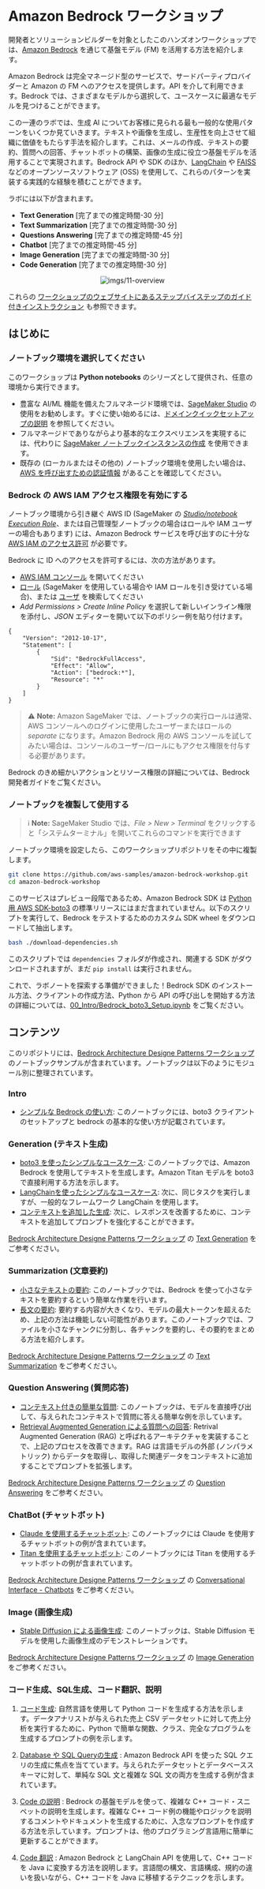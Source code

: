 # Amazon Bedrock ワークショップ

開発者とソリューションビルダーを対象としたこのハンズオンワークショップでは、[Amazon Bedrock](https://aws.amazon.com/bedrock/) を通じて基盤モデル (FM) を活用する方法を紹介します。

Amazon Bedrock は完全マネージド型のサービスで、サードパーティプロバイダーと Amazon の FM へのアクセスを提供します。API を介して利用できます。Bedrock では、さまざまなモデルから選択して、ユースケースに最適なモデルを見つけることができます。

この一連のラボでは、生成 AI についてお客様に見られる最も一般的な使用パターンをいくつか見ていきます。テキストや画像を生成し、生産性を向上させて組織に価値をもたらす手法を紹介します。これは、メールの作成、テキストの要約、質問への回答、チャットボットの構築、画像の生成に役立つ基盤モデルを活用することで実現されます。Bedrock API や SDK のほか、[LangChain](https://python.langchain.com/docs/get_started/introduction) や [FAISS](https://faiss.ai/index.html) などのオープンソースソフトウェア (OSS) を使用して、これらのパターンを実装する実践的な経験を積むことができます。

ラボには以下が含まれます。

*   **Text Generation** [完了までの推定時間-30 分]
*   **Text Summarization** [完了までの推定時間-30 分]
*   **Questions Answering** [完了までの推定時間-45 分]
*   **Chatbot** [完了までの推定時間-45 分]
*   **Image Generation** [完了までの推定時間-30 分]
*   **Code Generation** [完了までの推定時間-30 分]

<div align="center">

![imgs/11-overview](imgs/11-overview.png "Overview of the different labs in the workshop")

</div>

これらの [ワークショップのウェブサイトにあるステップバイステップのガイド付きインストラクション](https://catalog.us-east-1.prod.workshops.aws/workshops/a4bdb007-5600-4368-81c5-ff5b4154f518/ja-JP) も参照できます。

## はじめに

### ノートブック環境を選択してください

このワークショップは **Python notebooks** のシリーズとして提供され、任意の環境から実行できます。

*   豊富な AI/ML 機能を備えたフルマネージド環境では、[SageMaker Studio](https://aws.amazon.com/sagemaker/studio/) の使用をお勧めします。すぐに使い始めるには、[ドメインクイックセットアップの説明](https://docs.aws.amazon.com/sagemaker/latest/dg/onboard-quick-start.html) を参照してください。
*   フルマネージドでありながらより基本的なエクスペリエンスを実現するには、代わりに [SageMaker ノートブックインスタンスの作成](https://docs.aws.amazon.com/sagemaker/latest/dg/howitworks-create-ws.html) を使用できます。
*   既存の (ローカルまたはその他の) ノートブック環境を使用したい場合は、[AWS を呼び出すための認証情報](https://docs.aws.amazon.com/cli/latest/userguide/cli-chap-configure.html) があることを確認してください。

### Bedrock の AWS IAM アクセス権限を有効にする

ノートブック環境から引き継ぐ AWS ID (SageMaker の [_Studio/notebook Execution Role_](https://docs.aws.amazon.com/sagemaker/latest/dg/sagemaker-roles.html)、または自己管理型ノートブックの場合はロールや IAM ユーザーの場合もあります) には、Amazon Bedrock サービスを呼び出すのに十分な [AWS IAM のアクセス許可](https://docs.aws.amazon.com/IAM/latest/UserGuide/access_policies.html) が必要です。

Bedrock に ID へのアクセスを許可するには、次の方法があります。

*   [AWS IAM コンソール](https://us-east-1.console.aws.amazon.com/iam/home?#) を開いてください
*   [ロール](https://us-east-1.console.aws.amazon.com/iamv2/home?#/roles) (SageMaker を使用している場合や IAM ロールを引き受けている場合)、または [ユーザ](https://us-east-1.console.aws.amazon.com/iamv2/home?#/users) を検索してください
*   _Add Permissions > Create Inline Policy_ を選択して新しいインライン権限を添付し、_JSON_ エディターを開いて以下のポリシー例を貼り付けます。

<!---->

    {
        "Version": "2012-10-17",
        "Statement": [
            {
                "Sid": "BedrockFullAccess",
                "Effect": "Allow",
                "Action": ["bedrock:*"],
                "Resource": "*"
            }
        ]
    }

> ⚠️ **Note:** Amazon SageMaker では、ノートブックの実行ロールは通常、AWS コンソールへのログインに使用したユーザーまたはロールの _separate_ になります。Amazon Bedrock 用の AWS コンソールを試してみたい場合は、コンソールのユーザー/ロールにもアクセス権限を付与する必要があります。

Bedrock のきめ細かいアクションとリソース権限の詳細については、Bedrock 開発者ガイドをご覧ください。

### ノートブックを複製して使用する

> ℹ️ **Note:** SageMaker Studio では、_File > New > Terminal_ をクリックすると「システムターミナル」を開いてこれらのコマンドを実行できます

ノートブック環境を設定したら、このワークショップリポジトリをその中に複製します。

```sh
git clone https://github.com/aws-samples/amazon-bedrock-workshop.git
cd amazon-bedrock-workshop
```

このサービスはプレビュー段階であるため、Amazon Bedrock SDK は [Python 用 AWS SDK-boto3](https://boto3.amazonaws.com/v1/documentation/api/latest/index.html) の標準リリースにはまだ含まれていません。以下のスクリプトを実行して、Bedrock をテストするためのカスタム SDK wheel をダウンロードして抽出します。

```sh
bash ./download-dependencies.sh
```

このスクリプトでは `dependencies` フォルダが作成され、関連する SDK がダウンロードされますが、まだ `pip install` は実行されません。

これで、ラボノートを探索する準備ができました！Bedrock SDK のインストール方法、クライアントの作成方法、Python から API の呼び出しを開始する方法の詳細については、[00_Intro/Bedrock_boto3_Setup.ipynb](00_Intro/bedrock_boto3_setup.jp.ipynb) をご覧ください。

## コンテンツ

このリポジトリには、[Bedrock Architecture Designe Patterns ワークショップ](https://catalog.us-east-1.prod.workshops.aws/workshops/a4bdb007-5600-4368-81c5-ff5b4154f518/ja-JP) のノートブックサンプルが含まれています。ノートブックは以下のようにモジュール別に整理されています。

### Intro

*   [シンプルな Bedrock の使い方](./00_Intro/bedrock_boto3_setup.ja.ipynb): このノートブックには、boto3 クライアントのセットアップと bedrock の基本的な使い方が記載されています。

### Generation (テキスト生成)

*   [boto3 を使ったシンプルなユースケース](./01_Generation/00_generate_w_bedrock.ja.ipynb): このノートブックでは、Amazon Bedrock を使用してテキストを生成します。Amazon Titan モデルを boto3 で直接利用する方法を示します。
*   [LangChainを使ったシンプルなユースケース](./01_Generation/01_zero_shot_generation.ja.ipynb): 次に、同じタスクを実行しますが、一般的なフレームワーク LangChain を使用します。
*   [コンテキストを追加した生成](./01_Generation/02_contextual_generation.ja.ipynb): 次に、レスポンスを改善するために、コンテキストを追加してプロンプトを強化することができます。

[Bedrock Architecture Designe Patterns ワークショップ](https://catalog.us-east-1.prod.workshops.aws/workshops/a4bdb007-5600-4368-81c5-ff5b4154f518/ja-JP) の [Text Generation](https://catalog.us-east-1.prod.workshops.aws/workshops/a4bdb007-5600-4368-81c5-ff5b4154f518/ja-JP/30-generation) をご参考ください。

### Summarization (文章要約)

*   [小さなテキストの要約](./02_Summarization/01.small-text-summarization-claude.ja.ipynb): このノートブックでは、Bedrock を使って小さなテキストを要約するという簡単な作業を行います。
*   [長文の要約](./02_Summarization/02.long-text-summarization-titan.ja.ipynb): 要約する内容が大きくなり、モデルの最大トークンを超えるため、上記の方法は機能しない可能性があります。このノートブックでは、ファイルを小さなチャンクに分割し、各チャンクを要約し、その要約をまとめる方法を紹介します。

[Bedrock Architecture Designe Patterns ワークショップ](https://catalog.us-east-1.prod.workshops.aws/workshops/a4bdb007-5600-4368-81c5-ff5b4154f518/ja-JP) の [Text Summarization](https://catalog.us-east-1.prod.workshops.aws/workshops/a4bdb007-5600-4368-81c5-ff5b4154f518/ja-JP/40-summarization/42-detailed-summarization) をご参考ください。

### Question Answering (質問応答)

*   [コンテキスト付きの簡単な質問](./03_QuestionAnswering/00_qa_w_bedrock_titan.ja.ipynb): このノートブックは、モデルを直接呼び出して、与えられたコンテキストで質問に答える簡単な例を示しています。
*   [Retrieval Augmented Generation による質問への回答](./03_QuestionAnswering/01_qa_w_rag_claude.ja.ipynb): Retrival Augmented Generation (RAG) と呼ばれるアーキテクチャを実装することで、上記のプロセスを改善できます。RAG は言語モデルの外部 (ノンパラメトリック) からデータを取得し、取得した関連データをコンテキストに追加することでプロンプトを拡張します。

[Bedrock Architecture Designe Patterns ワークショップ](https://catalog.us-east-1.prod.workshops.aws/workshops/a4bdb007-5600-4368-81c5-ff5b4154f518/ja-JP) の [Question Answering](https://catalog.us-east-1.prod.workshops.aws/workshops/a4bdb007-5600-4368-81c5-ff5b4154f518/ja-JP/50-qa) をご参考ください。

### ChatBot (チャットボット)

*   [Claude を使用するチャットボット](./04_Chatbot/00_Chatbot_Claude.ja.ipynb): このノートブックには Claude を使用するチャットボットの例が含まれています。
*   [Titan を使用するチャットボット](./04_Chatbot/00_Chatbot_Titan.ja.ipynb): このノートブックには Titan を使用するチャットボットの例が含まれています。

[Bedrock Architecture Designe Patterns ワークショップ](https://catalog.us-east-1.prod.workshops.aws/workshops/a4bdb007-5600-4368-81c5-ff5b4154f518/ja-JP) の [Conversational Interface - Chatbots](https://catalog.us-east-1.prod.workshops.aws/workshops/a4bdb007-5600-4368-81c5-ff5b4154f518/ja-JP/60-chatbot) をご参考ください。

### Image (画像生成)

*   [Stable Diffusion による画像生成](./05_Image/Bedrock%20Stable%20Diffusion%20XL.ja.ipynb): このノートブックは、Stable Diffusion モデルを使用した画像生成のデモンストレーションです。

[Bedrock Architecture Designe Patterns ワークショップ](https://catalog.us-east-1.prod.workshops.aws/workshops/a4bdb007-5600-4368-81c5-ff5b4154f518/ja-JP) の [Image Generation](https://catalog.us-east-1.prod.workshops.aws/workshops/a4bdb007-5600-4368-81c5-ff5b4154f518/ja-JP/70-image) をご参考ください。

### コード生成、SQL生成、コード翻訳、説明

1. [コード生成](./06_CodeGeneration/00_code_generatation_w_bedrock.ja.ipynb): 自然言語を使用して Python コードを生成する方法を示します。データアナリストが与えられた売上 CSV データセットに対して売上分析を実行するために、Python で簡単な関数、クラス、完全なプログラムを生成するプロンプトの例を示します。

2. [Database や SQL Queryの生成](./06_CodeGeneration/01_sql_query_generate_w_bedrock.ja.ipynb) : Amazon Bedrock API を使った SQL クエリの生成に焦点を当てています。与えられたデータセットとデータベーススキーマに対して、単純な SQL 文と複雑な SQL 文の両方を生成する例が含まれています。

3. [Code の説明](./06_CodeGeneration/02_code_interpret_w_langchain.ja.ipynb) : Bedrock の基盤モデルを使って、複雑な C++ コード・スニペットの説明を生成します。複雑な C++ コード例の機能やロジックを説明するコメントやドキュメントを生成するために、入念なプロンプトを作成する方法を示しています。プロンプトは、他のプログラミング言語用に簡単に更新することができます。

4. [Code 翻訳](./06_CodeGeneration/03_code_translate_w_langchain.ja.ipynb) : Amazon Bedrock と LangChain API を使用して、C++ コードを Java に変換する方法を説明します。言語間の構文、言語構成、規約の違いを扱いながら、C++ コードを Java に移植するテクニックを示します。
